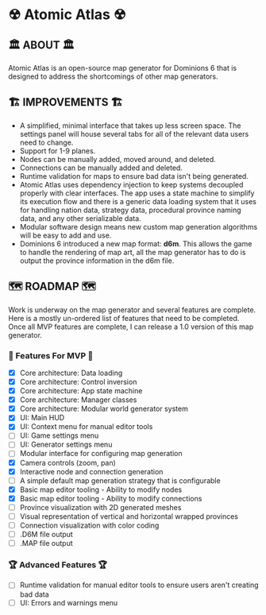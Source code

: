 # ☢ Atomic Atlas ☢

## 🏛 ABOUT 🏛

Atomic Atlas is an open-source map generator for Dominions 6 that is designed to address the shortcomings of other map generators.

## 🏗 IMPROVEMENTS 🏗

* A simplified, minimal interface that takes up less screen space. The settings panel will house several tabs for all of the relevant data users need to change.
* Support for 1-9 planes.
* Nodes can be manually added, moved around, and deleted.
* Connections can be manually added and deleted.
* Runtime validation for maps to ensure bad data isn't being generated.
* Atomic Atlas uses dependency injection to keep systems decoupled properly with clear interfaces. The app uses a state machine to simplify its execution flow and there is a generic data loading system that it uses for handling nation data, strategy data, procedural province naming data, and any other serializable data.
* Modular software design means new custom map generation algorithms will be easy to add and use.
* Dominions 6 introduced a new map format: **d6m**. This allows the game to handle the rendering of map art, all the map generator has to do is output the province information in the d6m file.

## 🗺 ROADMAP 🗺

Work is underway on the map generator and several features are complete. Here is a mostly un-ordered list of features that need to be completed. Once all MVP features are complete, I can release a 1.0 version of this map generator.

### 🏅 Features For MVP 🏅

- [x] Core architecture: Data loading
- [x] Core architecture: Control inversion
- [x] Core architecture: App state machine
- [x] Core architecture: Manager classes
- [x] Core architecture: Modular world generator system
- [x] UI: Main HUD
- [x] UI: Context menu for manual editor tools
- [ ] UI: Game settings menu
- [ ] UI: Generator settings menu
- [ ] Modular interface for configuring map generation
- [x] Camera controls (zoom, pan)
- [x] Interactive node and connection generation
- [ ] A simple default map generation strategy that is configurable
- [x] Basic map editor tooling - Ability to modify nodes
- [x] Basic map editor tooling - Ability to modify connections
- [ ] Province visualization with 2D generated meshes
- [ ] Visual representation of vertical and horizontal wrapped provinces
- [ ] Connection visualization with color coding
- [ ] .D6M file output
- [ ] .MAP file output

### 🏆 Advanced Features 🏆

- [ ] Runtime validation for manual editor tools to ensure users aren't creating bad data
- [ ] UI: Errors and warnings menu
